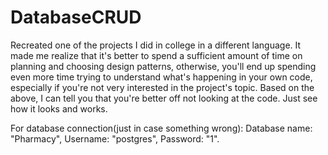 # DatabaseCRUD
 
Recreated one of the projects I did in college in a different language. It made me realize that it's better to spend a sufficient amount of time on planning and choosing design patterns, otherwise, you'll end up spending even more time trying to understand what's happening in your own code, especially if you're not very interested in the project's topic. Based on the above, I can tell you that you're better off not looking at the code. Just see how it looks and works. 

For database connection(just in case something wrong): 
Database name: "Pharmacy", 
Username: "postgres", 
Password: "1".
